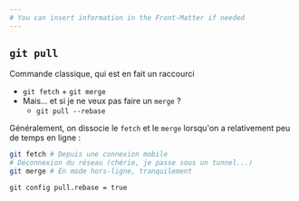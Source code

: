 ```yaml
---
# You can insert information in the Front-Matter if needed
---
```

## `git pull`

Commande classique, qui est en fait un raccourci

* `git fetch` + `git merge`
* Mais… et si je ne veux pas faire un `merge`&nbsp;?
  * `git pull --rebase`

Généralement, on dissocie le `fetch` et le `merge` lorsqu'on a relativement peu de temps en ligne&nbsp;:

```bash
git fetch # Depuis une connexion mobile
# Déconnexion du réseau (chérie, je passe sous un tunnel...)
git merge # En mode hors-ligne, tranquilement
```

<aside class="notes">
  <code>git config pull.rebase = true</code>
</aside>
